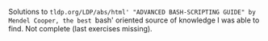 Solutions to `tldp.org/LDP/abs/html' "ADVANCED BASH-SCRIPTING GUIDE" by Mendel
Cooper, the best `bash' oriented source of knowledge I was able to find.
Not complete (last exercises missing).

